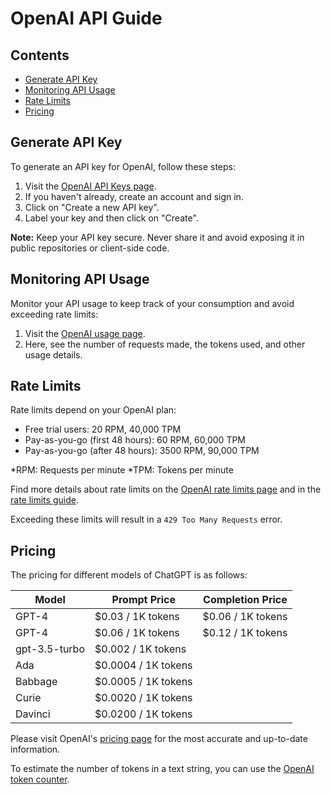 # OpenAI API Guide

## **Contents**

- [Generate API Key](#generate-api-key)
- [Monitoring API Usage](#monitoring-api-usage)
- [Rate Limits](#rate-limits)
- [Pricing](#pricing)

## **Generate API Key**

To generate an API key for OpenAI, follow these steps:

1. Visit the [OpenAI API Keys page](https://platform.openai.com/account/api-keys).
2. If you haven't already, create an account and sign in.
3. Click on "Create a new API key".
4. Label your key and then click on "Create".

**Note:** Keep your API key secure. Never share it and avoid exposing it in public repositories or client-side code.

## **Monitoring API Usage**

Monitor your API usage to keep track of your consumption and avoid exceeding rate limits:

1. Visit the [OpenAI usage page](https://platform.openai.com/account/usage).
2. Here, see the number of requests made, the tokens used, and other usage details.

## **Rate Limits**

Rate limits depend on your OpenAI plan:

- Free trial users: 20 RPM, 40,000 TPM
- Pay-as-you-go (first 48 hours): 60 RPM, 60,000 TPM
- Pay-as-you-go (after 48 hours): 3500 RPM, 90,000 TPM

*RPM: Requests per minute
*TPM: Tokens per minute

Find more details about rate limits on the [OpenAI rate limits page](https://platform.openai.com/account/rate-limits) and in the [rate limits guide](https://platform.openai.com/docs/guides/rate-limits/overview).

Exceeding these limits will result in a `429 Too Many Requests` error.

## **Pricing**

The pricing for different models of ChatGPT is as follows:

| Model         | Prompt Price        | Completion Price   |
| -----------   | ------------------  | --------------     |
| GPT-4         | $0.03 / 1K tokens   | $0.06 / 1K tokens  |
| GPT-4         | $0.06 / 1K tokens   | $0.12 / 1K tokens  |
| gpt-3.5-turbo |            $0.002 / 1K tokens            |
| Ada           |            $0.0004 / 1K tokens           |
| Babbage       |            $0.0005 / 1K tokens           |
| Curie         |            $0.0020 / 1K tokens           |
| Davinci       |            $0.0200 / 1K tokens           |

Please visit OpenAI's [pricing page](https://openai.com/pricing) for the most accurate and up-to-date information.

To estimate the number of tokens in a text string, you can use the [OpenAI token counter](https://platform.openai.com/tokenizer).